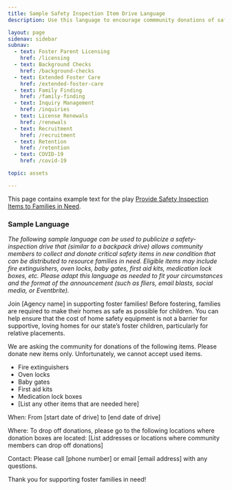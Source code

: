 ```yaml
---
title: Sample Safety Inspection Item Drive Language
description: Use this language to encourage commmunity donations of safety inspection items.

layout: page
sidenav: sidebar
subnav:
  - text: Foster Parent Licensing
    href: /licensing
  - text: Background Checks
    href: /background-checks
  - text: Extended Foster Care
    href: /extended-foster-care
  - text: Family Finding
    href: /family-finding
  - text: Inquiry Management
    href: /inquiries
  - text: License Renewals
    href: /renewals
  - text: Recruitment
    href: /recruitment
  - text: Retention
    href: /retention
  - text: COVID-19
    href: /covid-19

topic: assets

---
```


This page contains example text for the play [Provide Safety Inspection Items to Families in Need](/playbook/provide_inspection_items_to_families_in_need).

### Sample Language


*The following sample language can be used to publicize a safety-inspection drive that (similar to a backpack drive) allows community members to collect and donate critical safety items in new condition that can be distributed to resource families in need. Eligible items may include fire extinguishers, oven locks, baby gates, first aid kits, medication lock boxes, etc. Please adapt this language as needed to fit your circumstances and the format of the announcement (such as fliers, email blasts, social media, or Eventbrite).*


Join [Agency name] in supporting foster families! Before fostering, families are required to make their homes as safe as possible for children. You can help ensure that the cost of home safety equipment is not a barrier for supportive, loving homes for our state’s foster children, particularly for relative placements.

We are asking the community for donations of the following items. Please donate new items only. Unfortunately, we cannot accept used items. 

* Fire extinguishers
* Oven locks
* Baby gates
* First aid kits
* Medication lock boxes
* [List any other items that are needed here]

When:  From [start date of drive] to [end date of drive]

Where: To drop off donations, please go to the following locations where donation boxes are located:  [List addresses or locations where community members can drop off donations] 

Contact: Please call [phone number] or email [email address] with any questions. 

Thank you for supporting foster families in need!
